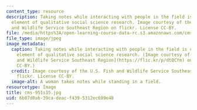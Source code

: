 ```yaml
---
content_type: resource
description: Taking notes while interacting with people in the field is one important
  element of qualitative social science research. Image courtesy of the U.S. Fish
  and Wildlife Service Southeast Region on flickr. License CC-BY.
file: /media/https%3A/open-learning-course-data-rc.s3.amazonaws.com/cms-951-workshop-ii-qualitative-social-science-methods-for-media-studies-spring-2015/6b07d0ab39cadeacf4395312ec699e48_cms-951s15.jpg
file_type: image/jpeg
image_metadata:
  caption: Taking notes while interacting with people in the field is one important
    element of qualitative social science research. (Image courtesy of the [U.S. Fish
    and Wildlife Service Southeast Region](https://flic.kr/p/dtQCYm) on flickr. License
    CC-BY.)
  credit: Image courtesy of the U.S. Fish and Wildlife Service Southeast Region on
    flickr. License CC-BY.
  image-alt: A woman takes notes while standing in a field.
resourcetype: Image
title: cms-951s15.jpg
uid: 6b07d0ab-39ca-deac-f439-5312ec699e48
---
```

